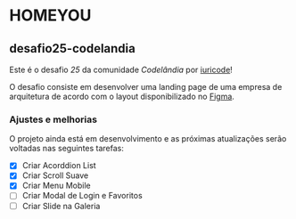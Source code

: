 # HOMEYOU
## desafio25-codelandia

Este é o desafio *25* da comunidade *Codelândia* por [iuricode](https://github.com/iuricode)!

O desafio consiste em desenvolver uma landing page de uma empresa de arquitetura de acordo com o layout disponibilizado no [Figma](https://www.figma.com/file/Yb9IBH56g7T1hdIyZ3BMNO/Desafios---Codelândia?node-id=88764%3A796).


### Ajustes e melhorias

O projeto ainda está em desenvolvimento e as próximas atualizações serão voltadas nas seguintes tarefas:

- [x] Criar Acorddion List
- [x] Criar Scroll Suave
- [x] Criar Menu Mobile
- [ ] Criar Modal de Login e Favoritos
- [ ] Criar Slide na Galeria
